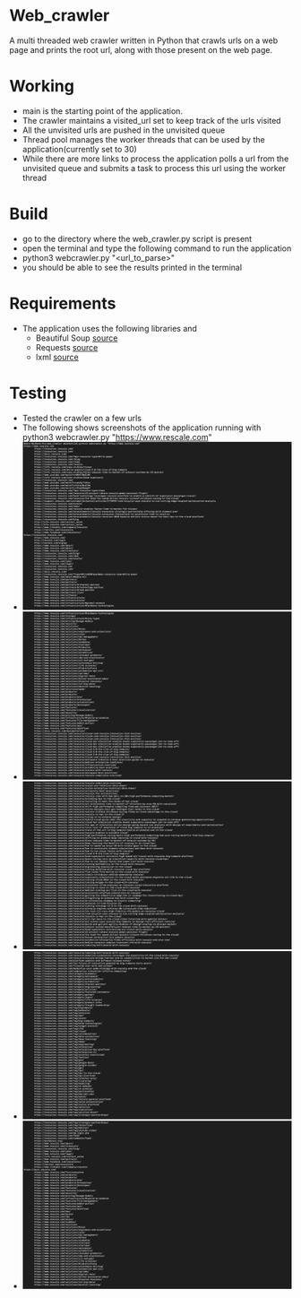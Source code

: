 # Web_crawler
A multi threaded web crawler written in Python that crawls urls on a web page and prints the root url, along with those present on the web page.

# Working
- main is the starting point of the application.
- The crawler maintains a visited_url set to keep track of the urls visited
- All the unvisited urls are pushed in the unvisited queue
- Thread pool manages the worker threads that can be used by the application(currently set to 30)
- While there are more links to process the application polls a url from the unvisited queue and submits a task to process this url using the worker thread

# Build
- go to the directory where the web_crawler.py script is present
- open the terminal and type the following command to run the application
- python3 webcrawler.py "<url_to_parse>"
- you should be able to see the results printed in the terminal

# Requirements
- The application uses the following libraries and 
  - Beautiful Soup [source](https://www.crummy.com/software/BeautifulSoup/bs4/doc/) 
  - Requests [source](https://requests.readthedocs.io/en/master/)
  - lxml [source](https://pypi.org/project/lxml/)

# Testing
- Tested the crawler on a few urls
- The following shows screenshots of the application running with python3 webcrawler.py "https://www.rescale.com"
- ![alt text](https://github.com/aman-bhatia94/web_crawler_screenshots/blob/master/scrrenshots/screenshot1.png)
- ![alt text](https://github.com/aman-bhatia94/web_crawler_screenshots/blob/master/scrrenshots/screenshot2.png)
- ![alt text](https://github.com/aman-bhatia94/web_crawler_screenshots/blob/master/scrrenshots/screenshot3.png)
- ![alt text](https://github.com/aman-bhatia94/web_crawler_screenshots/blob/master/scrrenshots/screenshot4.png)
- ![alt text](https://github.com/aman-bhatia94/web_crawler_screenshots/blob/master/scrrenshots/screenshot5.png)


